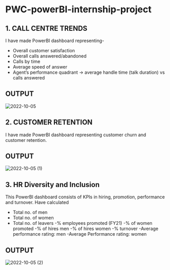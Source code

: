 # PWC-powerBI-internship-project
## 1. CALL CENTRE TRENDS
I have made PowerBI dashboard representing-
- Overall customer satisfaction
- Overall calls answered/abandoned
- Calls by time
- Average speed of answer
- Agent’s performance quadrant -> average handle time (talk duration) vs calls answered

## OUTPUT
![2022-10-05](https://user-images.githubusercontent.com/106391555/193987040-5f40c88f-043d-4d3f-b5c1-b88e28251871.png)

## 2. CUSTOMER RETENTION
I have made PowerBI dashboard representing customer churn and customer retention.

## OUTPUT
![2022-10-05 (1)](https://user-images.githubusercontent.com/106391555/193987852-20b67ff7-a069-47d2-bbbd-0d774eb87224.png)



## 3. HR Diversity and Inclusion
This PowerBI dashboard consists of  KPIs in hiring, promotion, performance and turnover. Have calculated 
- Total no. of men
- Total no. of women
- Total no. of leavers
-% employees promoted (FY21)
-% of women promoted
-% of hires men
-% of hires women
-% turnover 
-Average performance rating: men
-Average Performance rating: women

## OUTPUT
![2022-10-05 (2)](https://user-images.githubusercontent.com/106391555/193988523-8371a35e-213f-4b6d-a4e0-b3e8c7afc430.png)

